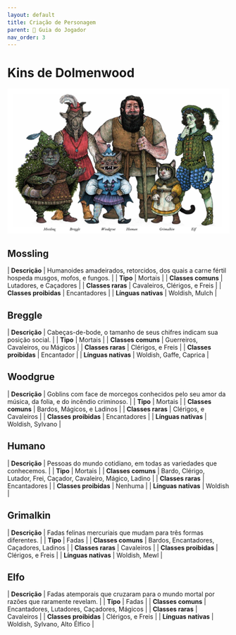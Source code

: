 ```yaml
---
layout: default
title: Criação de Personagem
parent: 🧭 Guia do Jogador
nav_order: 3
---
```


# Kins de Dolmenwood

![Banner com todos os Kins](assets/images/kins-banner.jpg)

## Mossling

| **Descrição**     | Humanoides amadeirados, retorcidos, dos quais a carne fértil hospeda musgos, mofos, e fungos. |
| **Tipo**          | Mortais                                                                   |
| **Classes comuns** | Lutadores, e Caçadores                                  |
| **Classes raras** | Cavaleiros, Clérigos, e Freis                                                   |
| **Classes proibidas** | Encantadores                                                      |
| **Línguas nativas** | Woldish, Mulch                                             |

## Breggle

| **Descrição**     | Cabeças-de-bode, o tamanho de seus chifres indicam sua posição social. |
| **Tipo**          | Mortais                                                                   |
| **Classes comuns** | Guerreiros, Cavaleiros, ou Mágicos                                   |
| **Classes raras** | Clérigos, e Freis                                                         |
| **Classes proibidas** | Encantador                                                         |
| **Línguas nativas** | Woldish, Gaffe, Caprica                                               |

## Woodgrue

| **Descrição**     | Goblins com face de morcegos conhecidos pelo seu amor da música, da folia, e do incêndio criminoso. |
| **Tipo**          | Mortais                                                                   |
| **Classes comuns** | Bardos, Mágicos, e Ladinos                                |
| **Classes raras** | Clérigos, e Cavaleiros                                                         |
| **Classes proibidas** | Encantadores                                                         |
| **Línguas nativas** | Woldish, Sylvano                                             |

## Humano

| **Descrição**     | Pessoas do mundo cotidiano, em todas as variedades que conhecemos. |
| **Tipo**          | Mortais                                                                   |
| **Classes comuns** | Bardo, Clérigo, Lutador, Frei, Caçador, Cavaleiro, Mágico, Ladino                                                                |
| **Classes raras** | Encantadores                                                         |
| **Classes proibidas** | Nenhuma                                                         |
| **Línguas nativas** | Woldish                                            |

## Grimalkin

| **Descrição**     | Fadas felinas mercuriais que mudam para três formas diferentes. |
| **Tipo**          | Fadas                                                                |
| **Classes comuns** | Bardos, Encantadores, Caçadores, Ladinos                                   |
| **Classes raras** | Cavaleiros                                                         |
| **Classes proibidas** | Clérigos, e Freis                                                         |
| **Línguas nativas** | Woldish, Mewl                                            |

## Elfo

| **Descrição**     | Fadas atemporais que cruzaram para o mundo mortal por razões que raramente revelam. |
| **Tipo**          | Fadas                                                                  |
| **Classes comuns** | Encantadores, Lutadores, Caçadores, Mágicos                                   |
| **Classes raras** | Cavaleiros                                                              |
| **Classes proibidas** | Clérigos, e Freis                                                            |
| **Línguas nativas**  | Woldish, Sylvano, Alto Élfico         |
